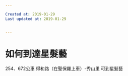 ```yaml
---

Created at: 2019-01-29
Last updated at: 2019-01-29


---
```


# 如何到達星髮藝


254、672公車
得和路（在聖保羅上車）-秀山里
可到星髮藝

